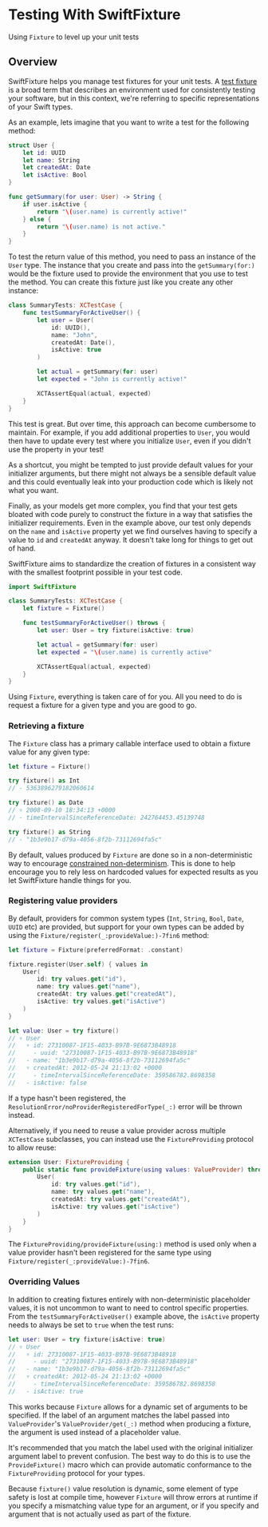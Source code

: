 # Testing With SwiftFixture

Using ``Fixture`` to level up your unit tests

## Overview

SwiftFixture helps you manage test fixtures for your unit tests. A [test fixture](https://en.wikipedia.org/wiki/Test_fixture) is a broad term that describes an environment used for consistently testing your software, but in this context, we're referring to specific representations of your Swift types.

As an example, lets imagine that you want to write a test for the following method:

```swift
struct User {
    let id: UUID
    let name: String
    let createdAt: Date
    let isActive: Bool
}

func getSummary(for user: User) -> String {
    if user.isActive {
        return "\(user.name) is currently active!"
    } else {
        return "\(user.name) is not active."
    }
}
```

To test the return value of this method, you need to pass an instance of the `User` type. The instance that you create and pass into the `getSummary(for:)` would be the fixture used to provide the environment that you use to test the method. You can create this fixture just like you create any other instance:

```swift
class SummaryTests: XCTestCase {
    func testSummaryForActiveUser() {
        let user = User(
            id: UUID(), 
            name: "John", 
            createdAt: Date(), 
            isActive: true
        )

        let actual = getSummary(for: user)
        let expected = "John is currently active!"

        XCTAssertEqual(actual, expected)
    }
}
```

This test is great. But over time, this approach can become cumbersome to maintain. For example, if you add additional properties to `User`, you would then have to update every test where you initialize `User`, even if you didn't use the property in your test! 

As a shortcut, you might be tempted to just provide default values for your initializer arguments, but there might not always be a sensible default value and this could eventually leak into your production code which is likely not what you want.

Finally, as your models get more complex, you find that your test gets bloated with code purely to construct the fixture in a way that satisfies the initializer requirements. Even in the example above, our test only depends on the `name` and `isActive` property yet we find ourselves having to specify a value to `id` and `createdAt` anyway. It doesn't take long for things to get out of hand.

SwiftFixture aims to standardize the creation of fixtures in a consistent way with the smallest footprint possible in your test code.

```swift
import SwiftFixture

class SummaryTests: XCTestCase {
    let fixture = Fixture()

    func testSummaryForActiveUser() throws {
        let user: User = try fixture(isActive: true)

        let actual = getSummary(for: user)
        let expected = "\(user.name) is currently active"

        XCTAssertEqual(actual, expected)
    }
}
```

Using ``Fixture``, everything is taken care of for you. All you need to do is request a fixture for a given type and you are good to go. 

### Retrieving a fixture

The ``Fixture`` class has a primary callable interface used to obtain a fixture value for any given type:

```swift
let fixture = Fixture()

try fixture() as Int
// - 5363896279182060614

try fixture() as Date
// ▿ 2008-09-10 18:34:13 +0000
// - timeIntervalSinceReferenceDate: 242764453.45139748

try fixture() as String
// - "1b3e9b17-d79a-4056-8f2b-73112694fa5c"
```

By default, values produced by ``Fixture`` are done so in a non-deterministic way to encourage [constrained non-determinism](https://blog.ploeh.dk/2009/03/05/ConstrainedNon-Determinism/). This is done to help encourage you to rely less on hardcoded values for expected results as you let SwiftFixture handle things for you.

### Registering value providers

By default, providers for common system types (`Int`, `String`, `Bool`, `Date`, `UUID` etc) are provided, but support for your own types can be added by using the ``Fixture/register(_:provideValue:)-7fin6`` method:

```swift
let fixture = Fixture(preferredFormat: .constant)

fixture.register(User.self) { values in
    User(
        id: try values.get("id"), 
        name: try values.get("name"), 
        createdAt: try values.get("createdAt"), 
        isActive: try values.get("isActive")
    )
}

let value: User = try fixture()
// ▿ User
//   ▿ id: 27310087-1F15-4033-B97B-9E6873B48918
//     - uuid: "27310087-1F15-4033-B97B-9E6873B48918"
//   - name: "1b3e9b17-d79a-4056-8f2b-73112694fa5c"
//   ▿ createdAt: 2012-05-24 21:13:02 +0000
//     - timeIntervalSinceReferenceDate: 359586782.8698358
//   - isActive: false
```

If a type hasn't been registered, the ``ResolutionError/noProviderRegisteredForType(_:)`` error will be thrown instead.

Alternatively, if you need to reuse a value provider across multiple `XCTestCase` subclasses, you can instead use the ``FixtureProviding`` protocol to allow reuse:

```swift
extension User: FixtureProviding {
    public static func provideFixture(using values: ValueProvider) throws -> Self {
        User(
            id: try values.get("id"), 
            name: try values.get("name"), 
            createdAt: try values.get("createdAt"), 
            isActive: try values.get("isActive")
        )
    }
}
```

The ``FixtureProviding/provideFixture(using:)`` method is used only when a value provider hasn't been registered for the same type using ``Fixture/register(_:provideValue:)-7fin6``.

### Overriding Values

In addition to creating fixtures entirely with non-deterministic placeholder values, it is not uncommon to want to need to control specific properties. From the `testSummaryForActiveUser()` example above, the `isActive` property needs to always be set to `true` when the test runs:

```swift
let user: User = try fixture(isActive: true)
// ▿ User
//   ▿ id: 27310087-1F15-4033-B97B-9E6873B48918
//     - uuid: "27310087-1F15-4033-B97B-9E6873B48918"
//   - name: "1b3e9b17-d79a-4056-8f2b-73112694fa5c"
//   ▿ createdAt: 2012-05-24 21:13:02 +0000
//     - timeIntervalSinceReferenceDate: 359586782.8698358
//   - isActive: true
```

This works because ``Fixture`` allows for a dynamic set of arguments to be specified. If the label of an argument matches the label passed into ``ValueProvider``'s ``ValueProvider/get(_:)`` method when producing a fixture, the argument is used instead of a placeholder value.

It's recommended that you match the label used with the original initializer argument label to prevent confusion. The best way to do this is to use the ``ProvideFixture()`` macro which can provide automatic conformance to the ``FixtureProviding`` protocol for your types.

Because `fixture()` value resolution is dynamic, some element of type safety is lost at compile time, however ``Fixture`` will throw errors at runtime if you specify a mismatching value type for an argument, or if you specify and argument that is not actually used as part of the fixture.
